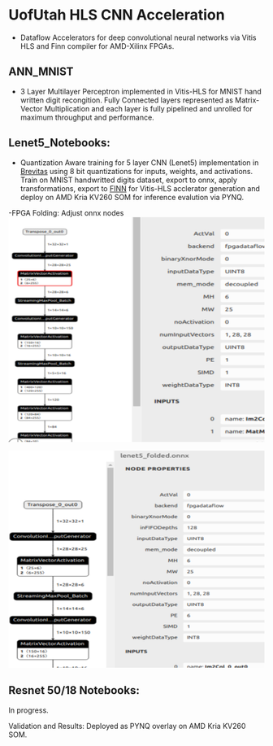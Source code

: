 # UofUtah HLS CNN Acceleration 
- Dataflow Accelerators for deep convolutional neural networks via Vitis HLS and Finn compiler for AMD-Xilinx FPGAs.


ANN_MNIST 
--------------------------
- 3 Layer Multilayer Perceptron implemented in Vitis-HLS for MNIST hand written digit recongition. Fully Connected layers represented as Matrix-Vector Multiplication and each layer is fully pipelined and unrolled for maximum throughput and performance. 

Lenet5_Notebooks:
--------------------------------------
- Quantization Aware training for 5 layer CNN (Lenet5) implementation in [Brevitas](https://github.com/Xilinx/brevitas) using 8 bit quantizations for inputs, weights, and activations. Train on MNIST handwritted digits dataset, export to onnx, apply transformations, export to [FINN](https://github.com/Xilinx/finn) for Vitis-HLS acclerator generation and deploy on AMD Kria KV260 SOM for inference evalution via PYNQ.

-FPGA Folding: Adjust onnx nodes
![Screenshot](lenet-prefold.png)

![Screenshot](lenet-folding.png)


Resnet 50/18 Notebooks:
----------------------------
In progress.





Validation and Results:
Deployed as PYNQ overlay on AMD Kria KV260 SOM. 
